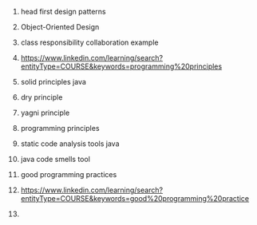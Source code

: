 1) head first design patterns

2) Object-Oriented Design

3) class responsibility collaboration example

4) https://www.linkedin.com/learning/search?entityType=COURSE&keywords=programming%20principles

5) solid principles java

6) dry principle

7) yagni principle

8) programming principles

9) static code analysis tools java

10) java code smells tool

11) good programming practices

12) https://www.linkedin.com/learning/search?entityType=COURSE&keywords=good%20programming%20practice

13) 
